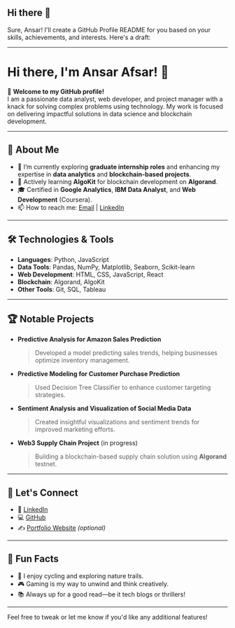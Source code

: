 ## Hi there 👋
Sure, Ansar! I'll create a GitHub Profile README for you based on your skills, achievements, and interests. Here's a draft:

---

# Hi there, I'm Ansar Afsar! 👋

🌟 **Welcome to my GitHub profile!**  
I am a passionate data analyst, web developer, and project manager with a knack for solving complex problems using technology. My work is focused on delivering impactful solutions in data science and blockchain development.

---

## 🚀 About Me
- 🔭 I’m currently exploring **graduate internship roles** and enhancing my expertise in **data analytics** and **blockchain-based projects**.  
- 🌱 Actively learning **AlgoKit** for blockchain development on **Algorand**.  
- 🎓 Certified in **Google Analytics**, **IBM Data Analyst**, and **Web Development** (Coursera).  
- 📫 How to reach me: [Email](mailto:your-email@example.com) | [LinkedIn](https://linkedin.com/in/ansarafsar)

---

## 🛠️ Technologies & Tools
- **Languages**: Python, JavaScript  
- **Data Tools**: Pandas, NumPy, Matplotlib, Seaborn, Scikit-learn  
- **Web Development**: HTML, CSS, JavaScript, React  
- **Blockchain**: Algorand, AlgoKit  
- **Other Tools**: Git, SQL, Tableau  

---

## 🏆 Notable Projects
- **Predictive Analysis for Amazon Sales Prediction**  
   > Developed a model predicting sales trends, helping businesses optimize inventory management.  
- **Predictive Modeling for Customer Purchase Prediction**  
   > Used Decision Tree Classifier to enhance customer targeting strategies.  
- **Sentiment Analysis and Visualization of Social Media Data**  
   > Created insightful visualizations and sentiment trends for improved marketing efforts.  
- **Web3 Supply Chain Project** (in progress)  
   > Building a blockchain-based supply chain solution using **Algorand** testnet.

---

## 🌟 Let's Connect
- 💼 [LinkedIn](https://linkedin.com/in/ansarafsar)  
- 💻 [GitHub](https://github.com/AnsarAfsar)  
- ✍️ [Portfolio Website](https://your-portfolio.com) *(optional)*  

---

## 💬 Fun Facts
- 🚴 I enjoy cycling and exploring nature trails.  
- 🎮 Gaming is my way to unwind and think creatively.  
- 📚 Always up for a good read—be it tech blogs or thrillers!

---

Feel free to tweak or let me know if you'd like any additional features!

<!--
**Ansarafsar/Ansarafsar** is a ✨ _special_ ✨ repository because its `README.md` (this file) appears on your GitHub profile.

Here are some ideas to get you started:

- 🔭 I’m currently working on ...
- 🌱 I’m currently learning ...
- 👯 I’m looking to collaborate on ...
- 🤔 I’m looking for help with ...
- 💬 Ask me about ...
- 📫 How to reach me: ...
- 😄 Pronouns: ...
- ⚡ Fun fact: ...
-->
